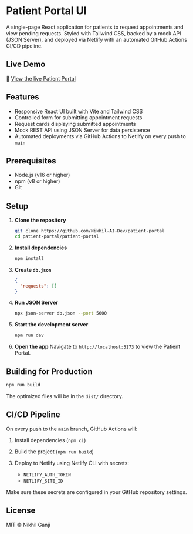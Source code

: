 # Patient Portal UI

A single-page React application for patients to request appointments and view pending requests. Styled with Tailwind CSS, backed by a mock API (JSON Server), and deployed via Netlify with an automated GitHub Actions CI/CD pipeline.

## Live Demo

🔗 [View the live Patient Portal](https://patient-portalsite.netlify.app/)

## Features

* Responsive React UI built with Vite and Tailwind CSS
* Controlled form for submitting appointment requests
* Request cards displaying submitted appointments
* Mock REST API using JSON Server for data persistence
* Automated deployments via GitHub Actions to Netlify on every push to `main`

## Prerequisites

* Node.js (v16 or higher)
* npm (v8 or higher)
* Git

## Setup

1. **Clone the repository**

   ```bash
   git clone https://github.com/Nikhil-AI-Dev/patient-portal
   cd patient-portal/patient-portal
   ```

2. **Install dependencies**

   ```bash
   npm install
   ```

3. **Create `db.json`**

   ```json
   {
     "requests": []
   }
   ```

4. **Run JSON Server**

   ```bash
   npx json-server db.json --port 5000
   ```

5. **Start the development server**

   ```bash
   npm run dev
   ```

6. **Open the app**
   Navigate to `http://localhost:5173` to view the Patient Portal.

## Building for Production

```bash
npm run build
```

The optimized files will be in the `dist/` directory.

## CI/CD Pipeline

On every push to the `main` branch, GitHub Actions will:

1. Install dependencies (`npm ci`)
2. Build the project (`npm run build`)
3. Deploy to Netlify using Netlify CLI with secrets:

   * `NETLIFY_AUTH_TOKEN`
   * `NETLIFY_SITE_ID`

Make sure these secrets are configured in your GitHub repository settings.

## License

MIT © Nikhil Ganji

